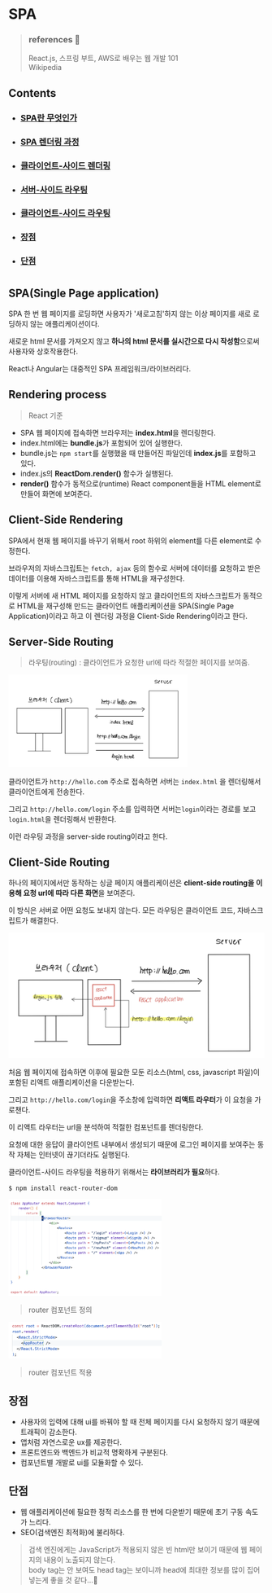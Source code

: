 # SPA

> ### references 🔗
> React.js, 스프링 부트, AWS로 배우는 웹 개발 101   
> Wikipedia   

## Contents		
* ### [SPA란 무엇인가](https://github.com/mingeun2154/skill/tree/main/web/spa#spasingle-page-application)      
* ### [SPA 렌더링 과정](https://github.com/mingeun2154/skill/tree/main/web/spa#rendering-process)
* ### [클라이언트-사이드 렌더링](https://github.com/mingeun2154/skill/tree/main/web/spa#client-side-rendering)      
* ### [서버-사이드 라우팅](https://github.com/mingeun2154/skill/tree/main/web/spa#server-side-routing)
* ### [클라이언트-사이드 라우팅](https://github.com/mingeun2154/skill/tree/main/web/spa#client-side-routing)      
* ### [장점](https://github.com/mingeun2154/skill/tree/main/web/spa#%EC%9E%A5%EC%A0%90-1)      
* ### [단점](https://github.com/mingeun2154/skill/tree/main/web/spa#%EB%8B%A8%EC%A0%90-1)      

#    

## SPA(Single Page application)
SPA 한 번 웹 페이지를 로딩하면 사용자가 '새로고침'하지 않는 이상 페이지를 새로 로딩하지 않는 애플리케이션이다.

새로운 html 문서를 가져오지 않고 **하나의 html 문서를 실시간으로 다시 작성함**으로써 사용자와 상호작용한다.

React나 Angular는 대중적인 SPA 프레임워크/라이브러리다.

## Rendering process
> React 기준

* SPA 웹 페이지에 접속하면 브라우저는 **index.html**을 렌더링한다. 
* index.html에는 **bundle.js**가 포함되어 있어 실행한다.
* bundle.js는 `npm start`를 실행했을 때 만들어진 파일인데 **index.js**를 포함하고 있다.
* index.js의 **ReactDom.render()** 함수가 실행된다.
* **render()** 함수가 동적으로(runtime) React component들을 HTML element로 만들어 화면에 보여준다.

## Client-Side Rendering
SPA에서 현재 웹 페이지를 바꾸기 위해서 root 하위의 element를 다른 element로 수정한다.

브라우저의 자바스크립트는 `fetch, ajax` 등의 함수로 서버에 데이터를 요청하고 받은 데이터를 이용해 자바스크립트를 통해 HTML을 재구성한다.

이렇게 서버에 새 HTML 페이지를 요청하지 않고 클라이언트의 자바스크립트가 동적으로 HTML을 재구성해 만드는 클라이언트 애플리케이션을 SPA(Single Page Application)이라고 하고 이 렌더링 과정을 Client-Side Rendering이라고 한다.

## Server-Side Routing
> 라우팅(routing) : 클라이언트가 요청한 url에 따라 적절한 페이지를 보여줌.

<img src="./img/server-side-routing.jpeg" width="70%" alt="server-side routing">

클라이언트가 `http://hello.com` 주소로 접속하면 서버는 `index.html` 을 렌더링해서 클라이언트에게 전송한다.

그리고 `http://hello.com/login` 주소를 입력하면 서버는`login`이라는 경로를 보고 `login.html`을 렌더링해서 반환한다.

이런 라우팅 과정을 server-side routing이라고 한다. 

## Client-Side Routing
하나의 페이지에서만 동작하는 싱글 페이지 애플리케이션은 **client-side routing을 이용해 요청 url에 따라 다른 화면**을 보여준다.

이 방식은 서버로 어떤 요청도 보내지 않는다. 모든 라우팅은 클라이언트 코드, 자바스크립트가 해결한다. 

<img src="./img/client-side-routing.jpeg" width="100%" alt="client-side routing">

처음 웹 페이지에 접속하면 이후에 필요한 모둔 리소스(html, css, javascript 파일)이 포함된 리액트 애플리케이션을 다운받는다.

그리고 `http://hello.com/login`을 주소창에 입력하면 **리액트 라우터**가 이 요청을 가로챈다.

이 리액트 라우터는 url을 분석하여 적절한 컴포넌트를 렌더링한다. 

요청에 대한 응답이 클라이언트 내부에서 생성되기 때문에 로그인 페이지를 보여주는 동작 자체는 인터넷이 끊기더라도 실행된다.

클라이언트-사이드 라우팅을 적용하기 위해서는 **라이브러리가 필요**하다.

```Bash
$ npm install react-router-dom
```

<img src="./img/AppRouter.png" width="60%" alt="라우터 정의">

> router 컴포넌트 정의

      
<img src="./img/index.png" width="60%" alt="라우터 적용">

> router 컴포넌트 적용

## 장점
* 사용자의 입력에 대해 ui를 바꿔야 할 때 전체 페이지를 다시 요청하지 않기 때문에 트래픽이 감소한다.
* 앱처럼 자연스로운 ux를 제공한다.
* 프론트엔드와 백엔드가 비교적 명확하게 구분된다.  
* 컴포넌트별 개발로 ui를 모듈화할 수 있다.

## 단점
* 웹 애플리케이션에 필요한 정적 리소스를 한 번에 다운받기 때문에 초기 구동 속도가 느리다.
* SEO(검색엔진 최적화)에 불리하다.
> 검색 엔진에게는 JavaScript가 적용되지 않은 빈 html만 보이기 때문에 웹 페이지의 내용이 노출되지 않는다.     
> body tag는 안 보여도 head tag는 보이니까 head에 최대한 정보를 많이 집어넣는게 좋을 것 같다...🤔
